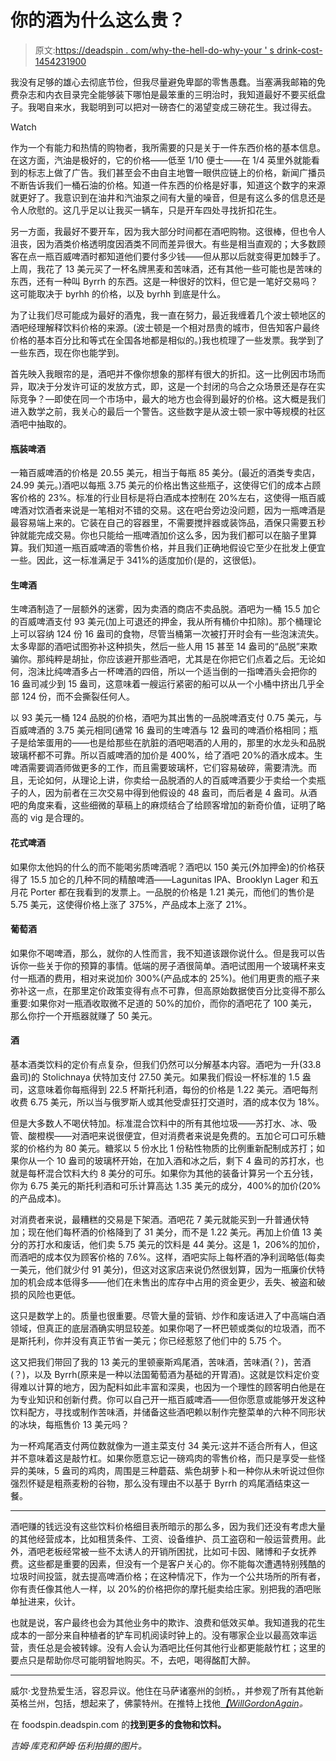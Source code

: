 # 你的酒为什么这么贵？

> 原文:[https://deadspin . com/why-the-hell-do-why-your ' s drink-cost-1454231900](https://deadspin.com/why-the-hell-does-your-drink-cost-so-much-1454231900)

我没有足够的雄心去彻底节俭，但我尽量避免卑鄙的零售愚蠢。当塞满我邮箱的免费杂志和内衣目录完全能够装下哪怕是最笨重的三明治时，我知道最好不要买纸盘子。我喝自来水，我聪明到可以把对一磅杏仁的渴望变成三磅花生。我过得去。

Watch

作为一个有能力和热情的购物者，我所需要的只是关于一件东西价格的基本信息。在这方面，汽油是极好的，它的价格——低至 1/10 便士——在 1/4 英里外就能看到的标志上做了广告。我们甚至会不由自主地瞥一眼供应链上的价格，新闻广播员不断告诉我们一桶石油的价格。知道一件东西的价格是好事，知道这个数字的来源就更好了。我意识到在油井和汽油泵之间有大量的噪音，但是有这么多的信息还是令人欣慰的。这几乎足以让我买一辆车，只是开车四处寻找折扣花生。

另一方面，我最好不要开车，因为我大部分时间都在酒吧购物。这很棒，但也令人沮丧，因为酒类价格透明度因酒类不同而差异很大。有些是相当直观的；大多数顾客在点一瓶百威啤酒时都知道他们要付多少钱——但从那以后就变得更加棘手了。上周，我花了 13 美元买了一杯名牌黑麦和苦味酒，还有其他一些可能也是苦味的东西，还有一种叫 Byrrh 的东西。这是一种很好的饮料，但它是一笔好交易吗？这可能取决于 byrhh 的价格，以及 byrhh 到底是什么。

为了让我们尽可能成为最好的酒鬼，我一直在努力，最近我缠着几个波士顿地区的酒吧经理解释饮料价格的来源。(波士顿是一个相对昂贵的城市，但告知客户最终价格的基本百分比和等式在全国各地都是相似的。)我也梳理了一些发票。我学到了一些东西，现在你也能学到。

首先映入我眼帘的是，酒吧并不像你想象的那样有很大的折扣。这一比例因市场而异，取决于分发许可证的发放方式，即，这是一个封闭的乌合之众场景还是存在实际竞争？—即使在同一个市场中，最大的地方也会得到最好的价格。这大概是我们进入数学之前，我关心的最后一个警告。这些数字是从波士顿一家中等规模的社区酒吧中抽取的。

#### 瓶装啤酒

一箱百威啤酒的价格是 20.55 美元，相当于每瓶 85 美分。(最近的酒类专卖店，24.99 美元。)酒吧以每瓶 3.75 美元的价格出售这些瓶子，这使得它们的成本占顾客价格的 23%。标准的行业目标是将白酒成本控制在 20%左右，这使得一瓶百威啤酒对饮酒者来说是一笔相对不错的交易。这在吧台旁边没问题，因为一瓶啤酒是最容易端上来的。它装在自己的容器里，不需要搅拌器或装饰品，酒保只需要五秒钟就能完成交易。你也只能给一瓶啤酒加价这么多，因为我们都可以在脑子里算算。我们知道一瓶百威啤酒的零售价格，并且我们正确地假设它至少在批发上便宜一些。因此，这一标准满足于 341%的适度加价(是的，这很低)。

#### 生啤酒

生啤酒制造了一层额外的迷雾，因为卖酒的商店不卖品脱。酒吧为一桶 15.5 加仑的百威啤酒支付 93 美元(加上可退还的押金，我从所有桶价中扣除)。那个桶理论上可以容纳 124 份 16 盎司的食物，尽管当桶第一次被打开时会有一些泡沫流失。太多卑鄙的酒吧试图弥补这种损失，然后一些人用 15 甚至 14 盎司的“品脱”来欺骗你。那纯粹是胡扯，你应该避开那些酒吧，尤其是在你把它们点着之后。无论如何，泡沫比纯啤酒多占一杯啤酒的四倍，所以一个适当倒的一指啤酒头会把你的 16 盎司减少到 15 盎司，这意味着一艘运行紧密的船可以从一个小桶中挤出几乎全部 124 份，而不会撕裂任何人。

以 93 美元一桶 124 品脱的价格，酒吧为其出售的一品脱啤酒支付 0.75 美元，与百威啤酒的 3.75 美元相同(通常 16 盎司的生啤酒与 12 盎司的啤酒价格相同；瓶子是给笨蛋用的——也是给那些在肮脏的酒吧喝酒的人用的，那里的水龙头和品脱玻璃杯都不可靠。所以百威啤酒的加价是 400%，给了酒吧 20%的酒水成本。生啤酒需要调酒师做更多的工作，而且需要玻璃杯，它们容易破碎，需要清洗。而且，无论如何，从理论上讲，你卖给一品脱酒的人的百威啤酒要少于卖给一个卖瓶子的人，因为前者在三次交易中得到他假设的 48 盎司，而后者是 4 盎司。从酒吧的角度来看，这些细微的草稿上的麻烦结合了给顾客增加的新奇价值，证明了略高的 vig 是合理的。

#### 花式啤酒

如果你太他妈的什么的而不能喝劣质啤酒呢？酒吧以 150 美元(外加押金)的价格获得了 15.5 加仑的几种不同的精酿啤酒——Lagunitas IPA、Brooklyn Lager 和五月花 Porter 都在我看到的发票上。一品脱的价格是 1.21 美元，而他们的售价是 5.75 美元，这使得价格上涨了 375%，产品成本上涨了 21%。

#### 葡萄酒

如果你不喝啤酒，那么，就你的人性而言，我不知道该跟你说什么。但是我可以告诉你一些关于你的预算的事情。低端的房子酒很简单。酒吧试图用一个玻璃杯来支付一瓶酒的费用，相对来说加价 300%(产品成本的 25%)。他们用更贵的瓶子来弥补这一点，在那里定价政策变得有点不可靠，但高原始数据使百分比变得不那么重要:如果你对一瓶酒收取微不足道的 50%的加价，而你的酒吧花了 100 美元，那么你拧一个开瓶器就赚了 50 美元。

#### 酒

基本酒类饮料的定价有点复杂，但我们仍然可以分解基本内容。酒吧为一升(33.8 盎司)的 Stolichnaya 伏特加支付 27.50 美元。如果我们假设一杯标准的 1.5 盎司，这意味着你每瓶得到 22.5 杯斯托利酒，每份的价格是 1.22 美元。酒吧每剂收费 6.75 美元，所以当与俄罗斯人或其他受虐狂打交道时，酒的成本仅为 18%。

但是大多数人不喝伏特加。标准混合饮料中的所有其他垃圾——苏打水、冰、吸管、酸橙楔——对酒吧来说很便宜，但对消费者来说是免费的。五加仑可口可乐糖浆的价格约为 80 美元。糖浆以 5 份水比 1 份粘性物质的比例重新配制成苏打；如果你从一个 10 盎司的玻璃杯开始，在加入酒和冰之后，剩下 4 盎司的苏打水，也就是每杯混合饮料大约 8 美分的可乐。如果你为其他的装备计算另一个五分钱，你为 6.75 美元的斯托利酒和可乐计算高达 1.35 美元的成分，400%的加价(20%的产品成本)。

对消费者来说，最糟糕的交易是下架酒。酒吧花 7 美元就能买到一升普通伏特加；现在他们每杯酒的价格降到了 31 美分，而不是 1.22 美元。再加上价值 13 美分的苏打水和废话，他们卖 5.75 美元的饮料是 44 美分。这是 1，206%的加价，而酒吧的成本仅为顾客价格的 7.6%。这样，酒吧实际上每杯酒的净利润略低(每卖一美元，他们就少付 91 美分)，但这对这家店来说仍然很划算，因为一瓶廉价伏特加的机会成本低得多——他们在未售出的库存中占用的资金更少，丢失、被盗和破损的风险也更低。

这只是数学上的。质量也很重要。尽管大量的营销、炒作和废话进入了中高端白酒领域，但真正的底层酒确实明显较差。如果你喝了一杯巴顿或类似的垃圾酒，而不是斯托利，你并没有真正节省一美元；你已经惹怒了他们中的 5.75 个。

这又把我们带回了我的 13 美元的里顿豪斯鸡尾酒，苦味酒，苦味酒(？)，苦酒(？)，以及 Byrrh(原来是一种以法国葡萄酒为基础的开胃酒)。这就是饮料定价变得难以计算的地方，因为配料如此丰富和深奥，也因为一个理性的顾客明白他是在为专业知识和创新付费。你可以自己开一瓶百威啤酒——但你愿意或能够开发这种饮料配方，寻找或制作苦味酒，并储备这些酒吧赖以制作完整菜单的六种不同形状的冰块，每瓶售价 13 美元吗？

为一杯鸡尾酒支付两位数就像为一道主菜支付 34 美元:这并不适合所有人，但这并不意味着这是敲竹杠。如果你愿意忘记一磅鸡肉的零售价格，而只是享受一些怪异的美味，5 盎司的鸡肉，周围是三种蘑菇、紫色胡萝卜和一种你从未听说过但你强烈怀疑是粗燕麦粉的谷物，那么没有理由不以基于 Byrrh 的鸡尾酒结束这一餐。

* * *

酒吧赚的钱远没有这些饮料价格细目表所暗示的那么多，因为我们还没有考虑大量的其他经营成本，比如租赁条件、工资、设备维护、员工盗窃和一般运营费用。此外，酒吧老板经常被一些不太诱人的开销所困扰，比如可卡因、赌博和子女抚养费。这些都是重要的因素，但没有一个是客户关心的。你不能每次遭遇特别残酷的垃圾时间投篮，就去提高啤酒价格；在这种情况下，作为一个公共场所的所有者，你有责任像其他人一样，以 20%的价格把你的摩托艇卖给庄家。别把我的酒吧账单扯进来，伙计。

也就是说，客户最终也会为其他业务中的欺诈、浪费和低效买单。我知道我的花生成本的一部分来自种植者的铲车司机阅读时钟上的。没有哪家企业以最高效率运营，责任总是会被转嫁。没有人会认为酒吧比任何其他行业都更能敲竹杠；这里的要点只是帮助你尽可能明智地购买。不，去吧，喝得酩酊大醉。

* * *

威尔·戈登热爱生活，容忍异议。他住在马萨诸塞州的剑桥。，并参观了所有其他新英格兰州，包括，想起来了，佛蒙特州。在推特上找他[*【WillGordonAgain*](https://twitter.com/willgordonagain)*。*

在 foodspin.deadspin.com 的[](http://foodspin.deadspin.com)**找到更多的食物和饮料。**

*吉姆·库克和萨姆·伍利拍摄的图片。*